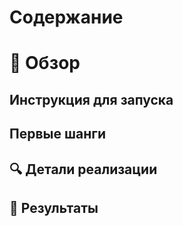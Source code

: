 # Содержание

# :eyes: Обзор

## Инструкция для запуска

## Первые шанги

## :mag: Детали реализации

## :call_me_hand: Результаты
